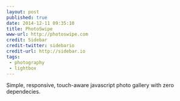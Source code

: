 ```yaml
---
layout: post
published: true
date: 2014-12-11 09:35:10
title: PhotoSwipe
www-url: http://photoswipe.com
credit: Sidebar
credit-twitter: sidebario
credit-url: http://sidebar.io
tags: 
 - photography
 - lightbox
---
```


Simple, responsive, touch-aware javascript photo gallery with zero dependecies.

